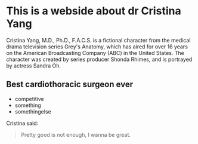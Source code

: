 # This is a webside about dr Cristina Yang

Cristina Yang, M.D., Ph.D., F.A.C.S. is a fictional character from the medical drama television series Grey's Anatomy, 
which has aired for over 16 years on the American Broadcasting Company (ABC) in the United States. 
The character was created by series producer Shonda Rhimes, and is portrayed by actress Sandra Oh.

## Best cardiothoracic surgeon ever

* competitive
* something
* somethingelse

Cristina said:
>Pretty good is not enough, I wanna be great.